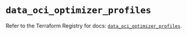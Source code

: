 # `data_oci_optimizer_profiles`

Refer to the Terraform Registry for docs: [`data_oci_optimizer_profiles`](https://registry.terraform.io/providers/oracle/oci/7.19.0/docs/data-sources/optimizer_profiles).

